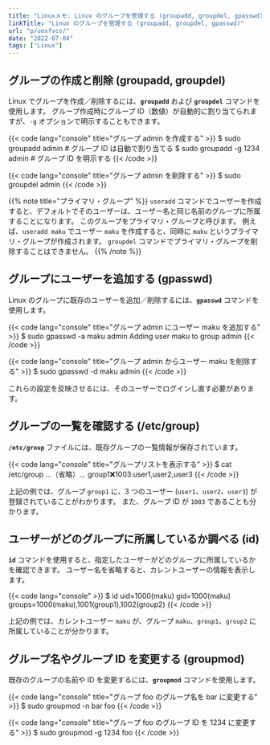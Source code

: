 ```yaml
---
title: "Linuxメモ: Linux のグループを管理する (groupadd, groupdel, gpasswd)"
linkTitle: "Linux のグループを管理する (groupadd, groupdel, gpasswd)"
url: "p/uexfvcs/"
date: "2022-07-04"
tags: ["Linux"]
---
```


グループの作成と削除 (groupadd, groupdel)
----

Linux でグループを作成／削除するには、__`groupadd`__ および __`groupdel`__ コマンドを使用します。
グループ作成時にグループ ID（数値）が自動的に割り当てられますが、`-g` オプションで明示することもできます。

{{< code lang="console" title="グループ admin を作成する" >}}
$ sudo groupadd admin          # グループ ID は自動で割り当てる
$ sudo groupadd -g 1234 admin  # グループ ID を明示する
{{< /code >}}

{{< code lang="console" title="グループ admin を削除する" >}}
$ sudo groupdel admin
{{< /code >}}

{{% note title="プライマリ・グループ" %}}
`useradd` コマンドでユーザーを作成すると、デフォルトでそのユーザーは、ユーザー名と同じ名前のグループに所属することになります。
このグループをプライマリ・グループと呼びます。
例えば、`useradd maku` でユーザー `maku` を作成すると、同時に `maku` というプライマリ・グループが作成されます。
`groupdel` コマンドでプライマリ・グループを削除することはできません。
{{% /note %}}


グループにユーザーを追加する (gpasswd)
----

Linux のグループに既存のユーザーを追加／削除するには、__`gpasswd`__ コマンドを使用します。

{{< code lang="console" title="グループ admin にユーザー maku を追加する" >}}
$ sudo gpasswd -a maku admin
Adding user maku to group admin
{{< /code >}}

{{< code lang="console" title="グループ admin からユーザー maku を削除する" >}}
$ sudo gpasswd -d maku admin
{{< /code >}}

これらの設定を反映させるには、そのユーザーでログインし直す必要があります。


グループの一覧を確認する (/etc/group)
----

__`/etc/group`__ ファイルには、既存グループの一覧情報が保存されています。

{{< code lang="console" title="グループリストを表示する" >}}
$ cat /etc/group
...（省略）...
group1:x:1003:user1,user2,user3
{{< /code >}}

上記の例では、グループ `group1` に、3 つのユーザー (`user1`、`user2`、`user3`) が登録されていることがわかります。
また、グループ ID が `1003` であることも分かります。


ユーザーがどのグループに所属しているか調べる (id)
----

__`id`__ コマンドを使用すると、指定したユーザーがどのグループに所属しているかを確認できます。
ユーザー名を省略すると、カレントユーザーの情報を表示します。

{{< code lang="console" >}}
$ id
uid=1000(maku) gid=1000(maku) groups=1000(maku),1001(group1),1002(group2)
{{< /code >}}

上記の例では、カレントユーザー `maku` が、グループ `maku`、`group1`、`group2` に所属していることが分かります。


グループ名やグループ ID を変更する (groupmod)
----

既存のグループの名前や ID を変更するには、__`groupmod`__ コマンドを使用します。

{{< code lang="console" title="グループ foo のグループ名を bar に変更する" >}}
$ sudo groupmod -n bar foo
{{< /code >}}

{{< code lang="console" title="グループ foo のグループ ID を 1234 に変更する" >}}
$ sudo groupmod -g 1234 foo
{{< /code >}}

